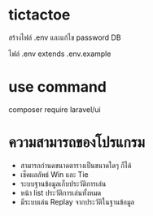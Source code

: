 # tictactoe
สร้างไฟล์ .env และแก้ไข password DB

ไฟล์ .env extends .env.example

# use command

composer require laravel/ui

# ความสามารถของโปรแกรม
- สามารถกำนดขนาดตารางเป็นขนาดใดๆ ก็ได้
- เช็คผลลัพธ์ Win และ Tie
- ระบบฐานข้อมูลเก็บประวัติการเล่น
- หน้า list ประวัติการเล่นทั้งหมด
- มีระบบเล่น Replay จากประวัติในฐานข้อมูล
